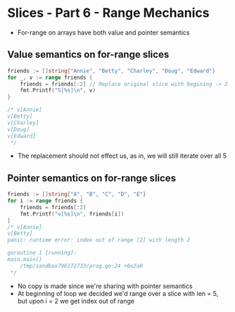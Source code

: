 # Slices - Part 6 - Range Mechanics
* For-range on arrays have both value and pointer semantics

## Value semantics on for-range slices
```go
friends := []string{"Annie", "Betty", "Charley", "Doug", "Edward"}
for _, v := range friends {
    friends = friends[:2] // Replace original slice with begining -> 2
    fmt.Printf("5[%s]\n", v)
}

/* v[Annie]
v[Betty]
v[Charley]
v[Doug]
v[Edward]
 */
```
* The replacement should not effect us, as in, we will still iterate over all 5

## Pointer semantics on for-range slices
```go
friends := []string{"A", "B", "C", "D", "E"}
for i := range friends {
    friends = friends[:2]
    fmt.Printf("v[%s]\n", friends[i])
}
/* v[Annie]
v[Betty]
panic: runtime error: index out of range [2] with length 2

goroutine 1 [running]:
main.main()
	/tmp/sandbox796172733/prog.go:24 +0x2a0
 */
```
* No copy is made since we're sharing with pointer semantics
* At beginning of loop we decided we'd range over a slice with len = 5, but upon i = 2 we get index out of range
